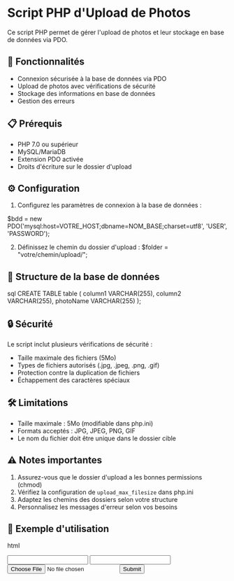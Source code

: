 # Script PHP d'Upload de Photos

Ce script PHP permet de gérer l'upload de photos et leur stockage en base de données via PDO.

## 🚀 Fonctionnalités

- Connexion sécurisée à la base de données via PDO
- Upload de photos avec vérifications de sécurité
- Stockage des informations en base de données
- Gestion des erreurs

## 📋 Prérequis

- PHP 7.0 ou supérieur
- MySQL/MariaDB
- Extension PDO activée
- Droits d'écriture sur le dossier d'upload

## ⚙️ Configuration

1. Configurez les paramètres de connexion à la base de données :

$bdd = new PDO('mysql:host=VOTRE_HOST;dbname=NOM_BASE;charset=utf8', 'USER', 'PASSWORD');

2. Définissez le chemin du dossier d'upload :
$folder = "votre/chemin/upload/";

## 📝 Structure de la base de données
sql
CREATE TABLE table (
column1 VARCHAR(255),
column2 VARCHAR(255),
photoName VARCHAR(255)
);
## 🔒 Sécurité

Le script inclut plusieurs vérifications de sécurité :
- Taille maximale des fichiers (5Mo)
- Types de fichiers autorisés (.jpg, .jpeg, .png, .gif)
- Protection contre la duplication de fichiers
- Échappement des caractères spéciaux

## 🛠️ Limitations

- Taille maximale : 5Mo (modifiable dans php.ini)
- Formats acceptés : JPG, JPEG, PNG, GIF
- Le nom du fichier doit être unique dans le dossier cible

## ⚠️ Notes importantes

1. Assurez-vous que le dossier d'upload a les bonnes permissions (chmod)
2. Vérifiez la configuration de `upload_max_filesize` dans php.ini
3. Adaptez les chemins des dossiers selon votre structure
4. Personnalisez les messages d'erreur selon vos besoins

## 🔧 Exemple d'utilisation
html
<form method="POST" enctype="multipart/form-data">
<input type="text" name="formValueName1">
<input type="text" name="formValueName2">
<input type="file" name="photo">
<input type="submit" name="submit">
</form>
